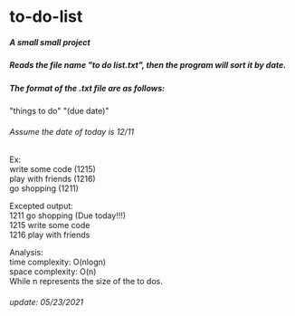 # to-do-list  
  
##### A small small project  
##### Reads the file name "to do list.txt", then the program will sort it by date.  
##### The format of the .txt file are as follows:  
  
"things to do" "(due date)"  
  
###### Assume the date of today is 12/11  
  
Ex:  
write some code (1215)  
play with friends (1216)  
go shopping (1211)  

Excepted output:  
1211 go shopping (Due today!!!)  
1215 write some code  
1216 play with friends  
  
Analysis:  
time complexity: O(nlogn)  
space complexity: O(n)  
While n represents the size of the to dos.  
  
###### update: 05/23/2021  
  

